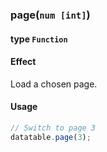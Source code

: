 ### page(`num [int]`)
#### type `Function`

#### Effect
Load a chosen page.

#### Usage

```javascript
// Switch to page 3
datatable.page(3);
```